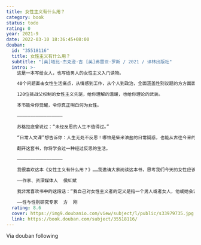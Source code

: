 ```yaml
---
title: 女性主义有什么用？
category: book
status: todo
rating: 0
year: 2021-9
date: 2022-03-10 18:36:45+08:00
douban:
  id: "35518116"
  title: 女性主义有什么用？
  subtitle: "[英]塔比·杰克逊·吉 [英]弗雷亚·罗斯 / 2021 / 译林出版社"
  intro: >-
    这是一本写给女人，也写给男人的女性主义入门读物。

    40个问题直击女性生活痛点，从情感到工作，从个人到政治，全面涵盖性别议题的方方面面。

    120位挑战父权制的女性主义先驱，给你理解的温暖，也给你理论的武装。

    本书能令你觉醒，令你真正明白何为女性。

    —————————————————

    苏格拉底曾说过：“未经反思的人生不值得过。”

    “日常人文课”想告诉你：人生无处不反思！哪怕是柴米油盐的日常疑惑，也能从古往今来的人文大师那里得到靠谱的解答和接地气的建议。哲学会帮助你升华灵魂。政治学会教你解读世界和社会格局。女性主义能让你看穿无处不在的性别歧视。经济学会赋予你理性经济人的思维模式。心理分析会使你更好地认识你自己。

    翻开这套书，你将学会过一种经过反思的生活。

    —————————————————

    我很喜欢这本《女性主义有什么用？》……我邀请大家阅读这本书，思考我们今天的女性应该做些什么，对能对得起历史上那些为争取女性个人和集体的自由前赴后继的前辈们。

    ——作家、资深媒体人  侯虹斌

    我非常喜欢书中的这段话：“我自己对女性主义者的定义是指一个男人或者女人，他或她会说，是的，今天仍然存在性别问题，我们必须解决这个问题，我们必须做得更好。”

    ——性与性别研究专家  方  刚
  rating: 8.6
  cover: https://img9.doubanio.com/view/subject/l/public/s33979735.jpg
  link: https://book.douban.com/subject/35518116/
---
```


Via douban following
